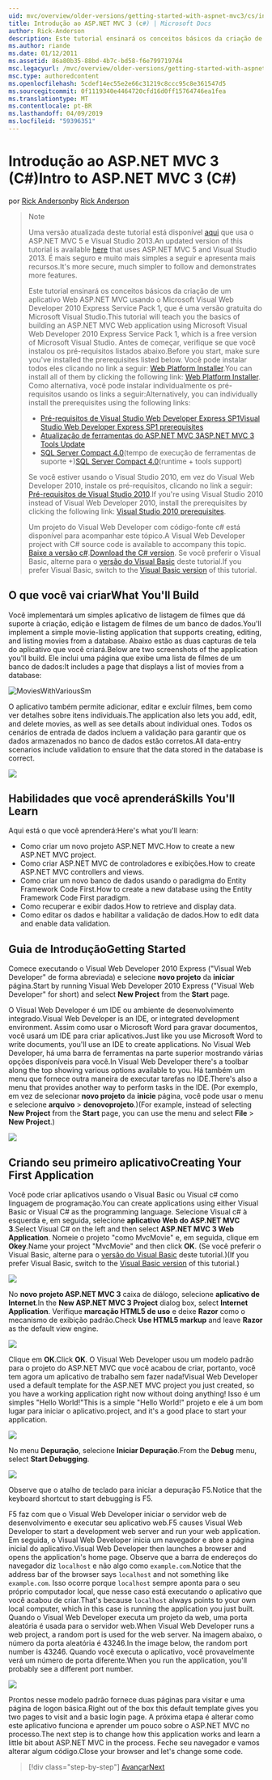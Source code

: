 ```yaml
---
uid: mvc/overview/older-versions/getting-started-with-aspnet-mvc3/cs/intro-to-aspnet-mvc-3
title: Introdução ao ASP.NET MVC 3 (c#) | Microsoft Docs
author: Rick-Anderson
description: Este tutorial ensinará os conceitos básicos da criação de um aplicativo Web ASP.NET MVC usando o Microsoft Visual Web Developer 2010 Express Service Pack 1, que é...
ms.author: riande
ms.date: 01/12/2011
ms.assetid: 86a80b35-88bd-4b7c-bd58-f6e7997197d4
msc.legacyurl: /mvc/overview/older-versions/getting-started-with-aspnet-mvc3/cs/intro-to-aspnet-mvc-3
msc.type: authoredcontent
ms.openlocfilehash: 5cdef14ec55e2e66c31219c8ccc95c8e361547d5
ms.sourcegitcommit: 0f1119340e4464720cfd16d0ff15764746ea1fea
ms.translationtype: MT
ms.contentlocale: pt-BR
ms.lasthandoff: 04/09/2019
ms.locfileid: "59396351"
---
```

# <a name="intro-to-aspnet-mvc-3-c"></a><span data-ttu-id="7f53e-103">Introdução ao ASP.NET MVC 3 (C#)</span><span class="sxs-lookup"><span data-stu-id="7f53e-103">Intro to ASP.NET MVC 3 (C#)</span></span>

<span data-ttu-id="7f53e-104">por [Rick Anderson]((https://twitter.com/RickAndMSFT))</span><span class="sxs-lookup"><span data-stu-id="7f53e-104">by [Rick Anderson]((https://twitter.com/RickAndMSFT))</span></span>

> > [!NOTE]
> > <span data-ttu-id="7f53e-105">Uma versão atualizada deste tutorial está disponível [aqui](../../../getting-started/introduction/getting-started.md) que usa o ASP.NET MVC 5 e Visual Studio 2013.</span><span class="sxs-lookup"><span data-stu-id="7f53e-105">An updated version of this tutorial is available [here](../../../getting-started/introduction/getting-started.md) that uses ASP.NET MVC 5 and Visual Studio 2013.</span></span> <span data-ttu-id="7f53e-106">É mais seguro e muito mais simples a seguir e apresenta mais recursos.</span><span class="sxs-lookup"><span data-stu-id="7f53e-106">It's more secure, much simpler to follow and demonstrates more features.</span></span>
> 
> 
> <span data-ttu-id="7f53e-107">Este tutorial ensinará os conceitos básicos da criação de um aplicativo Web ASP.NET MVC usando o Microsoft Visual Web Developer 2010 Express Service Pack 1, que é uma versão gratuita do Microsoft Visual Studio.</span><span class="sxs-lookup"><span data-stu-id="7f53e-107">This tutorial will teach you the basics of building an ASP.NET MVC Web application using Microsoft Visual Web Developer 2010 Express Service Pack 1, which is a free version of Microsoft Visual Studio.</span></span> <span data-ttu-id="7f53e-108">Antes de começar, verifique se que você instalou os pré-requisitos listados abaixo.</span><span class="sxs-lookup"><span data-stu-id="7f53e-108">Before you start, make sure you've installed the prerequisites listed below.</span></span> <span data-ttu-id="7f53e-109">Você pode instalar todos eles clicando no link a seguir: [Web Platform Installer](https://www.microsoft.com/web/gallery/install.aspx?appid=VWD2010SP1Pack).</span><span class="sxs-lookup"><span data-stu-id="7f53e-109">You can install all of them by clicking the following link: [Web Platform Installer](https://www.microsoft.com/web/gallery/install.aspx?appid=VWD2010SP1Pack).</span></span> <span data-ttu-id="7f53e-110">Como alternativa, você pode instalar individualmente os pré-requisitos usando os links a seguir:</span><span class="sxs-lookup"><span data-stu-id="7f53e-110">Alternatively, you can individually install the prerequisites using the following links:</span></span>
> 
> - [<span data-ttu-id="7f53e-111">Pré-requisitos de Visual Studio Web Developer Express SP1</span><span class="sxs-lookup"><span data-stu-id="7f53e-111">Visual Studio Web Developer Express SP1 prerequisites</span></span>](https://www.microsoft.com/web/gallery/install.aspx?appid=VWD2010SP1Pack)
> - [<span data-ttu-id="7f53e-112">Atualização de ferramentas do ASP.NET MVC 3</span><span class="sxs-lookup"><span data-stu-id="7f53e-112">ASP.NET MVC 3 Tools Update</span></span>](https://www.microsoft.com/web/gallery/install.aspx?appsxml=&amp;appid=MVC3)
> - <span data-ttu-id="7f53e-113">[SQL Server Compact 4.0](https://www.microsoft.com/web/gallery/install.aspx?appid=SQLCE;SQLCEVSTools_4_0)(tempo de execução de ferramentas de suporte +)</span><span class="sxs-lookup"><span data-stu-id="7f53e-113">[SQL Server Compact 4.0](https://www.microsoft.com/web/gallery/install.aspx?appid=SQLCE;SQLCEVSTools_4_0)(runtime + tools support)</span></span>
> 
> <span data-ttu-id="7f53e-114">Se você estiver usando o Visual Studio 2010, em vez do Visual Web Developer 2010, instale os pré-requisitos, clicando no link a seguir: [Pré-requisitos de Visual Studio 2010](https://www.microsoft.com/web/gallery/install.aspx?appsxml=&amp;appid=VS2010SP1Pack).</span><span class="sxs-lookup"><span data-stu-id="7f53e-114">If you're using Visual Studio 2010 instead of Visual Web Developer 2010, install the prerequisites by clicking the following link: [Visual Studio 2010 prerequisites](https://www.microsoft.com/web/gallery/install.aspx?appsxml=&amp;appid=VS2010SP1Pack).</span></span>
> 
> <span data-ttu-id="7f53e-115">Um projeto do Visual Web Developer com código-fonte c# está disponível para acompanhar este tópico.</span><span class="sxs-lookup"><span data-stu-id="7f53e-115">A Visual Web Developer project with C# source code is available to accompany this topic.</span></span> <span data-ttu-id="7f53e-116">[Baixe a versão c#](https://code.msdn.microsoft.com/Introduction-to-MVC-3-10d1b098).</span><span class="sxs-lookup"><span data-stu-id="7f53e-116">[Download the C# version](https://code.msdn.microsoft.com/Introduction-to-MVC-3-10d1b098).</span></span> <span data-ttu-id="7f53e-117">Se você preferir o Visual Basic, alterne para o [versão do Visual Basic](../vb/intro-to-aspnet-mvc-3.md) deste tutorial.</span><span class="sxs-lookup"><span data-stu-id="7f53e-117">If you prefer Visual Basic, switch to the [Visual Basic version](../vb/intro-to-aspnet-mvc-3.md) of this tutorial.</span></span>


## <a name="what-youll-build"></a><span data-ttu-id="7f53e-118">O que você vai criar</span><span class="sxs-lookup"><span data-stu-id="7f53e-118">What You'll Build</span></span>

<span data-ttu-id="7f53e-119">Você implementará um simples aplicativo de listagem de filmes que dá suporte à criação, edição e listagem de filmes de um banco de dados.</span><span class="sxs-lookup"><span data-stu-id="7f53e-119">You'll implement a simple movie-listing application that supports creating, editing, and listing movies from a database.</span></span> <span data-ttu-id="7f53e-120">Abaixo estão as duas capturas de tela do aplicativo que você criará.</span><span class="sxs-lookup"><span data-stu-id="7f53e-120">Below are two screenshots of the application you'll build.</span></span> <span data-ttu-id="7f53e-121">Ele inclui uma página que exibe uma lista de filmes de um banco de dados:</span><span class="sxs-lookup"><span data-stu-id="7f53e-121">It includes a page that displays a list of movies from a database:</span></span>

![MoviesWithVariousSm](intro-to-aspnet-mvc-3/_static/image1.png)

<span data-ttu-id="7f53e-123">O aplicativo também permite adicionar, editar e excluir filmes, bem como ver detalhes sobre itens individuais.</span><span class="sxs-lookup"><span data-stu-id="7f53e-123">The application also lets you add, edit, and delete movies, as well as see details about individual ones.</span></span> <span data-ttu-id="7f53e-124">Todos os cenários de entrada de dados incluem a validação para garantir que os dados armazenados no banco de dados estão corretos.</span><span class="sxs-lookup"><span data-stu-id="7f53e-124">All data-entry scenarios include validation to ensure that the data stored in the database is correct.</span></span>

![](intro-to-aspnet-mvc-3/_static/image2.png)

## <a name="skills-youll-learn"></a><span data-ttu-id="7f53e-125">Habilidades que você aprenderá</span><span class="sxs-lookup"><span data-stu-id="7f53e-125">Skills You'll Learn</span></span>

<span data-ttu-id="7f53e-126">Aqui está o que você aprenderá:</span><span class="sxs-lookup"><span data-stu-id="7f53e-126">Here's what you'll learn:</span></span>

- <span data-ttu-id="7f53e-127">Como criar um novo projeto ASP.NET MVC.</span><span class="sxs-lookup"><span data-stu-id="7f53e-127">How to create a new ASP.NET MVC project.</span></span>
- <span data-ttu-id="7f53e-128">Como criar ASP.NET MVC de controladores e exibições.</span><span class="sxs-lookup"><span data-stu-id="7f53e-128">How to create ASP.NET MVC controllers and views.</span></span>
- <span data-ttu-id="7f53e-129">Como criar um novo banco de dados usando o paradigma do Entity Framework Code First.</span><span class="sxs-lookup"><span data-stu-id="7f53e-129">How to create a new database using the Entity Framework Code First paradigm.</span></span>
- <span data-ttu-id="7f53e-130">Como recuperar e exibir dados.</span><span class="sxs-lookup"><span data-stu-id="7f53e-130">How to retrieve and display data.</span></span>
- <span data-ttu-id="7f53e-131">Como editar os dados e habilitar a validação de dados.</span><span class="sxs-lookup"><span data-stu-id="7f53e-131">How to edit data and enable data validation.</span></span>

## <a name="getting-started"></a><span data-ttu-id="7f53e-132">Guia de Introdução</span><span class="sxs-lookup"><span data-stu-id="7f53e-132">Getting Started</span></span>

<span data-ttu-id="7f53e-133">Comece executando o Visual Web Developer 2010 Express ("Visual Web Developer" de forma abreviada) e selecione **novo projeto** da **iniciar** página.</span><span class="sxs-lookup"><span data-stu-id="7f53e-133">Start by running Visual Web Developer 2010 Express ("Visual Web Developer" for short) and select **New Project** from the **Start** page.</span></span>

<span data-ttu-id="7f53e-134">O Visual Web Developer é um IDE ou ambiente de desenvolvimento integrado.</span><span class="sxs-lookup"><span data-stu-id="7f53e-134">Visual Web Developer is an IDE, or integrated development environment.</span></span> <span data-ttu-id="7f53e-135">Assim como usar o Microsoft Word para gravar documentos, você usará um IDE para criar aplicativos.</span><span class="sxs-lookup"><span data-stu-id="7f53e-135">Just like you use Microsoft Word to write documents, you'll use an IDE to create applications.</span></span> <span data-ttu-id="7f53e-136">No Visual Web Developer, há uma barra de ferramentas na parte superior mostrando várias opções disponíveis para você.</span><span class="sxs-lookup"><span data-stu-id="7f53e-136">In Visual Web Developer there's a toolbar along the top showing various options available to you.</span></span> <span data-ttu-id="7f53e-137">Há também um menu que fornece outra maneira de executar tarefas no IDE.</span><span class="sxs-lookup"><span data-stu-id="7f53e-137">There's also a menu that provides another way to perform tasks in the IDE.</span></span> <span data-ttu-id="7f53e-138">(Por exemplo, em vez de selecionar **novo projeto** da **inicie** página, você pode usar o menu e selecione **arquivo** &gt; **denovoprojeto**.)</span><span class="sxs-lookup"><span data-stu-id="7f53e-138">(For example, instead of selecting **New Project** from the **Start** page, you can use the menu and select **File** &gt; **New Project**.)</span></span>

[![](intro-to-aspnet-mvc-3/_static/image4.png)](intro-to-aspnet-mvc-3/_static/image3.png)

## <a name="creating-your-first-application"></a><span data-ttu-id="7f53e-139">Criando seu primeiro aplicativo</span><span class="sxs-lookup"><span data-stu-id="7f53e-139">Creating Your First Application</span></span>

<span data-ttu-id="7f53e-140">Você pode criar aplicativos usando o Visual Basic ou Visual c# como linguagem de programação.</span><span class="sxs-lookup"><span data-stu-id="7f53e-140">You can create applications using either Visual Basic or Visual C# as the programming language.</span></span> <span data-ttu-id="7f53e-141">Selecione Visual c# à esquerda e, em seguida, selecione **aplicativo Web do ASP.NET MVC 3**.</span><span class="sxs-lookup"><span data-stu-id="7f53e-141">Select Visual C# on the left and then select **ASP.NET MVC 3 Web Application**.</span></span> <span data-ttu-id="7f53e-142">Nomeie o projeto "como MvcMovie" e, em seguida, clique em **Okey**.</span><span class="sxs-lookup"><span data-stu-id="7f53e-142">Name your project "MvcMovie" and then click **OK**.</span></span> <span data-ttu-id="7f53e-143">(Se você preferir o Visual Basic, alterne para o [versão do Visual Basic](../vb/intro-to-aspnet-mvc-3.md) deste tutorial.)</span><span class="sxs-lookup"><span data-stu-id="7f53e-143">(If you prefer Visual Basic, switch to the [Visual Basic version](../vb/intro-to-aspnet-mvc-3.md) of this tutorial.)</span></span>

![](intro-to-aspnet-mvc-3/_static/image5.png)

<span data-ttu-id="7f53e-144">No **novo projeto ASP.NET MVC 3** caixa de diálogo, selecione **aplicativo de Internet**.</span><span class="sxs-lookup"><span data-stu-id="7f53e-144">In the **New ASP.NET MVC 3 Project** dialog box, select **Internet Application**.</span></span> <span data-ttu-id="7f53e-145">Verifique **marcação HTML5 de uso** e deixe **Razor** como o mecanismo de exibição padrão.</span><span class="sxs-lookup"><span data-stu-id="7f53e-145">Check **Use HTML5 markup** and leave **Razor** as the default view engine.</span></span>

![](intro-to-aspnet-mvc-3/_static/image6.png)

<span data-ttu-id="7f53e-146">Clique em **OK**.</span><span class="sxs-lookup"><span data-stu-id="7f53e-146">Click **OK**.</span></span> <span data-ttu-id="7f53e-147">O Visual Web Developer usou um modelo padrão para o projeto do ASP.NET MVC que você acabou de criar, portanto, você tem agora um aplicativo de trabalho sem fazer nada!</span><span class="sxs-lookup"><span data-stu-id="7f53e-147">Visual Web Developer used a default template for the ASP.NET MVC project you just created, so you have a working application right now without doing anything!</span></span> <span data-ttu-id="7f53e-148">Isso é um simples "Hello World!"</span><span class="sxs-lookup"><span data-stu-id="7f53e-148">This is a simple "Hello World!"</span></span> <span data-ttu-id="7f53e-149">projeto e ele á um bom lugar para iniciar o aplicativo.</span><span class="sxs-lookup"><span data-stu-id="7f53e-149">project, and it's a good place to start your application.</span></span>

[![](intro-to-aspnet-mvc-3/_static/image8.png)](intro-to-aspnet-mvc-3/_static/image7.png)

<span data-ttu-id="7f53e-150">No menu **Depuração**, selecione **Iniciar Depuração**.</span><span class="sxs-lookup"><span data-stu-id="7f53e-150">From the **Debug** menu, select **Start Debugging**.</span></span>

![](intro-to-aspnet-mvc-3/_static/image9.png)

<span data-ttu-id="7f53e-151">Observe que o atalho de teclado para iniciar a depuração F5.</span><span class="sxs-lookup"><span data-stu-id="7f53e-151">Notice that the keyboard shortcut to start debugging is F5.</span></span>

<span data-ttu-id="7f53e-152">F5 faz com que o Visual Web Developer iniciar o servidor web de desenvolvimento e executar seu aplicativo web.</span><span class="sxs-lookup"><span data-stu-id="7f53e-152">F5 causes Visual Web Developer to start a development web server and run your web application.</span></span> <span data-ttu-id="7f53e-153">Em seguida, o Visual Web Developer inicia um navegador e abre a página inicial do aplicativo.</span><span class="sxs-lookup"><span data-stu-id="7f53e-153">Visual Web Developer then launches a browser and opens the application's home page.</span></span> <span data-ttu-id="7f53e-154">Observe que a barra de endereços do navegador diz `localhost` e não algo como `example.com`.</span><span class="sxs-lookup"><span data-stu-id="7f53e-154">Notice that the address bar of the browser says `localhost` and not something like `example.com`.</span></span> <span data-ttu-id="7f53e-155">Isso ocorre porque `localhost` sempre aponta para o seu próprio computador local, que nesse caso está executando o aplicativo que você acabou de criar.</span><span class="sxs-lookup"><span data-stu-id="7f53e-155">That's because `localhost` always points to your own local computer, which in this case is running the application you just built.</span></span> <span data-ttu-id="7f53e-156">Quando o Visual Web Developer executa um projeto da web, uma porta aleatória é usada para o servidor web.</span><span class="sxs-lookup"><span data-stu-id="7f53e-156">When Visual Web Developer runs a web project, a random port is used for the web server.</span></span> <span data-ttu-id="7f53e-157">Na imagem abaixo, o número da porta aleatória é 43246.</span><span class="sxs-lookup"><span data-stu-id="7f53e-157">In the image below, the random port number is 43246.</span></span> <span data-ttu-id="7f53e-158">Quando você executa o aplicativo, você provavelmente verá um número de porta diferente.</span><span class="sxs-lookup"><span data-stu-id="7f53e-158">When you run the application, you'll probably see a different port number.</span></span>

![](intro-to-aspnet-mvc-3/_static/image10.png)

<span data-ttu-id="7f53e-159">Prontos nesse modelo padrão fornece duas páginas para visitar e uma página de logon básica.</span><span class="sxs-lookup"><span data-stu-id="7f53e-159">Right out of the box this default template gives you two pages to visit and a basic login page.</span></span> <span data-ttu-id="7f53e-160">A próxima etapa é alterar como este aplicativo funciona e aprender um pouco sobre o ASP.NET MVC no processo.</span><span class="sxs-lookup"><span data-stu-id="7f53e-160">The next step is to change how this application works and learn a little bit about ASP.NET MVC in the process.</span></span> <span data-ttu-id="7f53e-161">Feche seu navegador e vamos alterar algum código.</span><span class="sxs-lookup"><span data-stu-id="7f53e-161">Close your browser and let's change some code.</span></span>

> [!div class="step-by-step"]
> [<span data-ttu-id="7f53e-162">Avançar</span><span class="sxs-lookup"><span data-stu-id="7f53e-162">Next</span></span>](adding-a-controller.md)
